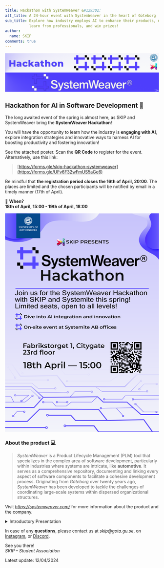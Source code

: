 ```yaml
---
title: Hackathon with SystemWeaver &#129302;
alt_title: A 24-hour event with SystemWeaver in the heart of Göteborg
sub_title: Explore how industry employs AI to enhance their products, network,
           learn from professionals, and win prizes!
author:
  name: SKIP
comments: true
---
```


![Banner](/assets/posts/hackathon-banner.png)

## Hackathon for AI in Software Development &#129302;

The long awaited event of the spring is almost here, as SKIP and SystemWeaver
bring the **SystemWeaver Hackathon**!

You will have the opportunity to learn how the industry is **engaging with
AI**, explore integration strategies and  innovative ways to harness AI for
boosting productivity and fostering innovation!

See the attached poster. Scan the **QR Code** to register for the event.
Alternatively, use this link:
> [https://forms.gle/skip-hackathon-systemweaver](https://forms.gle/UFv6F32wFmUS5aGe6)

Be mindful that **the registration period closes the 16th of April, 20:00**. The places
are limited and the chosen participants will be notified by email in a timely
manner (17th of April).

&#128197; **When?**<br>
**18th of April, 15:00 - 19th of April, 18:00**

![Poster](/assets/posts/hackathon-poster.png)

### About the product &#128187;

> *SystemWeaver* is a Product Lifecycle Management (PLM) tool that specializes
> in the complex area of software development, particularly within industries
> where systems are intricate, like **automotive**. It serves as a
> comprehensive repository, documenting and linking every aspect of software
> components to facilitate a cohesive development process. Originating from
> *Göteborg* over twenty years ago, *SystemWeaver* has been developed to tackle
> the challenges of coordinating large-scale systems within dispersed
> organizational structures.

Visit [*<https://systemweaver.com/>*](https://systemweaver.com/) for more
information about the product and the company. 

<details>
<summary>Introductory Presentation</summary>

To bring more information on the Hackathon and connect with you, the
sponsor held an <b>introductory presentation</b> (and it went amazing):

<ul>
  <li>&#128197; Friday, 12th of April</li>
  <li>&#128348; 10:00-11:00</li>
  <li>&#128205; Alfons, Patricia</li>
</ul>

</details>

In case of any **questions**, please contact us at *<skip@gota.gu.se>*, on
[Instagram](<https://www.instagram.com/skip.gu/>), or
[Discord](<https://tinyurl.com/skip-discord>).

See you there!<br>
*SKIP – Student Association*

Latest update: 12/04/2024

